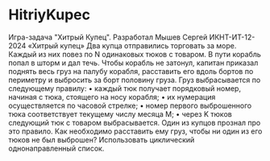 # HitriyKupec

Игра-задача "Хитрый Купец". Разработал Мышев Сергей ИКНТ-ИТ-12-2024
«Хитрый купец» Два купца отправились торговать за море. Каждый из них
повез по N одинаковых тюков с товаром. В пути корабль попал в шторм и дал
течь. Чтобы корабль не затонул, капитан приказал поднять весь груз на палубу
корабля, расставить его вдоль бортов по периметру и выбросить за борт
половину груза. Груз выбрасывается по следующему правилу:
• каждый тюк получает порядковый номер, начиная с тюка, стоящего на
носу корабля;
• их нумерация осуществляется по часовой стрелке;
• номер первого выброшенного тюка соответствует текущему числу
месяца M;
• через K тюков следующий тюк с товаром выбрасывается. Один из
купцов прознал про это правило. 
Как необходимо расставить ему груз, чтобы ни один из его тюков не был выброшен?
Использовать циклический однонаправленный список.

